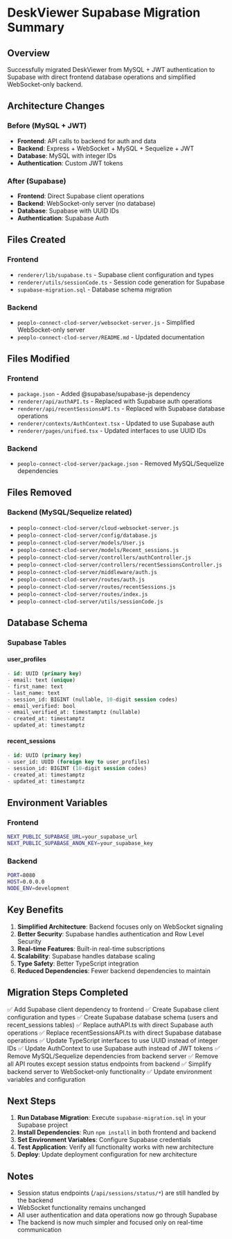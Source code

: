 # DeskViewer Supabase Migration Summary

## Overview
Successfully migrated DeskViewer from MySQL + JWT authentication to Supabase with direct frontend database operations and simplified WebSocket-only backend.

## Architecture Changes

### Before (MySQL + JWT)
- **Frontend**: API calls to backend for auth and data
- **Backend**: Express + WebSocket + MySQL + Sequelize + JWT
- **Database**: MySQL with integer IDs
- **Authentication**: Custom JWT tokens

### After (Supabase)
- **Frontend**: Direct Supabase client operations
- **Backend**: WebSocket-only server (no database)
- **Database**: Supabase with UUID IDs
- **Authentication**: Supabase Auth

## Files Created

### Frontend
- `renderer/lib/supabase.ts` - Supabase client configuration and types
- `renderer/utils/sessionCode.ts` - Session code generation for Supabase
- `supabase-migration.sql` - Database schema migration

### Backend
- `peoplo-connect-clod-server/websocket-server.js` - Simplified WebSocket-only server
- `peoplo-connect-clod-server/README.md` - Updated documentation

## Files Modified

### Frontend
- `package.json` - Added @supabase/supabase-js dependency
- `renderer/api/authAPI.ts` - Replaced with Supabase auth operations
- `renderer/api/recentSessionsAPI.ts` - Replaced with Supabase database operations
- `renderer/contexts/AuthContext.tsx` - Updated to use Supabase auth
- `renderer/pages/unified.tsx` - Updated interfaces to use UUID IDs

### Backend
- `peoplo-connect-clod-server/package.json` - Removed MySQL/Sequelize dependencies

## Files Removed

### Backend (MySQL/Sequelize related)
- `peoplo-connect-clod-server/cloud-websocket-server.js`
- `peoplo-connect-clod-server/config/database.js`
- `peoplo-connect-clod-server/models/User.js`
- `peoplo-connect-clod-server/models/Recent_sessions.js`
- `peoplo-connect-clod-server/controllers/authController.js`
- `peoplo-connect-clod-server/controllers/recentSessionsController.js`
- `peoplo-connect-clod-server/middleware/auth.js`
- `peoplo-connect-clod-server/routes/auth.js`
- `peoplo-connect-clod-server/routes/recentSessions.js`
- `peoplo-connect-clod-server/routes/index.js`
- `peoplo-connect-clod-server/utils/sessionCode.js`

## Database Schema

### Supabase Tables

#### user_profiles
```sql
- id: UUID (primary key)
- email: text (unique)
- first_name: text
- last_name: text
- session_id: BIGINT (nullable, 10-digit session codes)
- email_verified: bool
- email_verified_at: timestamptz (nullable)
- created_at: timestamptz
- updated_at: timestamptz
```

#### recent_sessions
```sql
- id: UUID (primary key)
- user_id: UUID (foreign key to user_profiles)
- session_id: BIGINT (10-digit session codes)
- created_at: timestamptz
- updated_at: timestamptz
```

## Environment Variables

### Frontend
```bash
NEXT_PUBLIC_SUPABASE_URL=your_supabase_url
NEXT_PUBLIC_SUPABASE_ANON_KEY=your_supabase_key
```

### Backend
```bash
PORT=8080
HOST=0.0.0.0
NODE_ENV=development
```

## Key Benefits

1. **Simplified Architecture**: Backend focuses only on WebSocket signaling
2. **Better Security**: Supabase handles authentication and Row Level Security
3. **Real-time Features**: Built-in real-time subscriptions
4. **Scalability**: Supabase handles database scaling
5. **Type Safety**: Better TypeScript integration
6. **Reduced Dependencies**: Fewer backend dependencies to maintain

## Migration Steps Completed

✅ Add Supabase client dependency to frontend
✅ Create Supabase client configuration and types
✅ Create Supabase database schema (users and recent_sessions tables)
✅ Replace authAPI.ts with direct Supabase auth operations
✅ Replace recentSessionsAPI.ts with direct Supabase database operations
✅ Update TypeScript interfaces to use UUID instead of integer IDs
✅ Update AuthContext to use Supabase auth instead of JWT tokens
✅ Remove MySQL/Sequelize dependencies from backend server
✅ Remove all API routes except session status endpoints from backend
✅ Simplify backend server to WebSocket-only functionality
✅ Update environment variables and configuration

## Next Steps

1. **Run Database Migration**: Execute `supabase-migration.sql` in your Supabase project
2. **Install Dependencies**: Run `npm install` in both frontend and backend
3. **Set Environment Variables**: Configure Supabase credentials
4. **Test Application**: Verify all functionality works with new architecture
5. **Deploy**: Update deployment configuration for new architecture

## Notes

- Session status endpoints (`/api/sessions/status/*`) are still handled by the backend
- WebSocket functionality remains unchanged
- All user authentication and data operations now go through Supabase
- The backend is now much simpler and focused only on real-time communication
